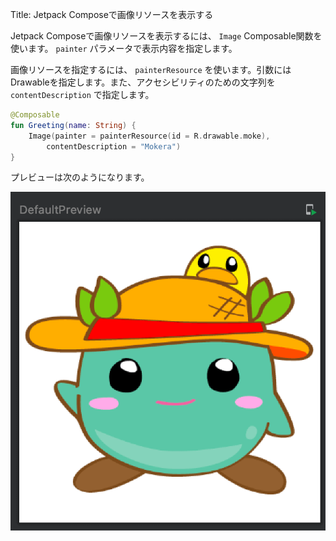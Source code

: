Title: Jetpack Composeで画像リソースを表示する

Jetpack Composeで画像リソースを表示するには、 `Image` Composable関数を使います。 `painter` パラメータで表示内容を指定します。

画像リソースを指定するには、 `painterResource` を使います。引数にはDrawableを指定します。また、アクセシビリティのための文字列を `contentDescription` で指定します。

```kotlin
@Composable
fun Greeting(name: String) {
    Image(painter = painterResource(id = R.drawable.moke),
        contentDescription = "Mokera")
}
```

プレビューは次のようになります。

![プレビュー](./drawable1.png)
